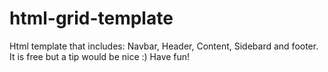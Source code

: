 # html-grid-template
Html template that includes: Navbar, Header, Content, Sidebard and footer.
It is free but a tip would be nice :) Have fun!
